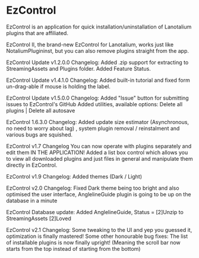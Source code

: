 # EzControl
EzControl is an application for quick installation/uninstallation of Lanotalium plugins that are affiliated.

EzControl II, the brand-new EzControl for Lanotalium, works just like NotaliumPlugininst, but you can also remove plugins straight from the app.

EzControl Update v1.2.0.0 Changelog:
Added .zip support for extracting to StreamingAssets and Plugins folder.
Added Feature Status.

EzControl Update v1.4.1.0 Changelog:
Added built-in tutorial and fixed form un-drag-able if mouse is holding the label.

EzControl Update v1.5.0.0 Changelog:
Added "Issue" button for submitting issues to EzControl's GitHub
Added utilities, available options: Delete all plugins | Delete all autosave

EzControl 1.6.3.0 Changelog:
Added update size estimator (Asynchronous, no need to worry about lag) , system plugin removal / reinstalment and various bugs are squished.

EzControl v1.7 Changelog
You can now operate with plugins separately and edit them IN THE APPLICATION!
Added a list box control which allows you to view all downloaded plugins and just files in general and manipulate them directly in EzControl.

EzControl v1.9 Changelog: Added themes (Dark / Light)

EzControl v2.0 Changelog: Fixed Dark theme being too bright and also optimised the user interface, AnglelineGuide plugin is going to be up on the database in a minute

EzControl Database update: Added AnglelineGuide, Status = [2]Unzip to StreamingAssets [2]Loved

EzControl v2.1 Changelog: Some tweaking to the UI and yep you guessed it, optimization is finally mastered! Some other honourable bug fixes: The list of installable plugins is now finally upright! (Meaning the scroll bar now starts from the top instead of starting from the bottom)
